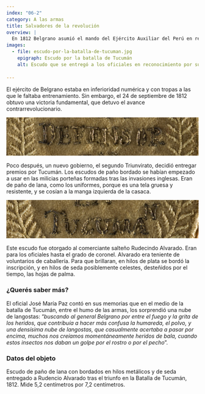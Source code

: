 ```yaml
---
index: "06-2"
category: A las armas
title: Salvadores de la revolución
overview: |
  En 1812 Belgrano asumió el mando del Ejército Auxiliar del Perú en retirada, perseguido por los enemigos. Belgrano ordenó dejar *tierra arrasada* en Jujuy, marchar con su población y recursos hasta un punto donde resistir. El Triunvirato le ordenó retroceder hasta Córdoba. Pero con apoyo local, Belgrano decidió resistir en Tucumán.
images:
  - file: escudo-por-la-batalla-de-tucuman.jpg
    epigraph: Escudo por la batalla de Tucumán
    alt: Escudo que se entregó a los oficiales en reconocimiento por su participación en la Batalla de Tucumán, el 24 de septiembre de 1812. Es de paño de lana, una tela gruesa y resistente. Se cosían a mano en la manga izquierda de la casaca del uniforme. Está bordado con hilos metálicos, en este caso de plata, para que reluzca el brillo de la leyenda que dice "LA PATRIA A SU DEFENSOR EN TUCUMÁN". La inscripción está rodeada de hojas de palma bordadas en hilo de seda.

---
```


El ejército de Belgrano estaba en inferioridad numérica y con tropas a las que le faltaba entrenamiento. Sin embargo, el 24 de septiembre de 1812 obtuvo una victoria fundamental, que detuvo el avance contrarrevolucionario.

![Detalle del objeto](./eje06-2-a.jpg)

Poco después, un nuevo gobierno, el segundo Triunvirato, decidió entregar premios por Tucumán. Los escudos de paño bordado se habían empezado a usar en las milicias porteñas formadas tras las invasiones inglesas. Eran de paño de lana, como los uniformes, porque es una tela gruesa y resistente, y se cosían a la manga izquierda de la casaca.

![Detalle del objeto](./eje06-2-b.jpg)

Este escudo fue otorgado al comerciante salteño Rudecindo Alvarado. Eran para los oficiales hasta el grado de coronel. Alvarado era teniente de voluntarios de caballería.
Para que brillaran, en hilos de plata se bordó la inscripción, y en hilos de seda posiblemente celestes, desteñidos por el tiempo, las hojas de palma.


### ¿Querés saber más?

El oficial José María Paz contó en sus memorias que en el medio de la batalla de Tucumán, entre el humo de las armas, los sorprendió una nube de langostas:
“*buscando al general Belgrano por entre el fuego y la grita de los heridos, que contribuía a hacer más confusa la humareda, el polvo, y una densísima nube de langostas, que casualmente acertaba a pasar por encima, muchos nos creíamos momentáneamente heridos de bala, cuando estos insectos nos daban un golpe por el rostro o por el pecho*”.

### Datos del objeto

Escudo de paño de lana con bordados en hilos metálicos y de seda entregado a Rudencio Alvarado tras el triunfo en la Batalla de Tucumán, 1812. Mide 5,2 centímetros por 7,2 centímetros.


